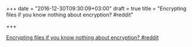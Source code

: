 +++
date = "2016-12-30T09:30:09+03:00"
draft = true
title = "Encrypting files if you know nothing about encryption?  #reddit"

+++

<p><a href="https://t.co/fLMyauTCO5">Encrypting files if you know nothing about encryption?  #reddit</a></p>
